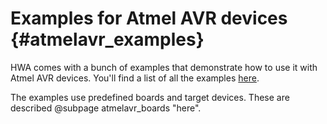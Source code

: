 
Examples for Atmel AVR devices {#atmelavr_examples}
==============================

HWA comes with a bunch of examples that demonstrate how to use it with Atmel AVR
devices. You'll find a list of all the examples <a
href="examples.html">here</a>.

The examples use predefined boards and target devices. These are described
@subpage atmelavr_boards "here".
